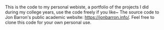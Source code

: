 This is the code to my personal webiste, a portfolio of the projects I did during my college years, use the code freely if you like~
The source code to Jon Barron's public academic website: https://jonbarron.info/. Feel free to clone this code for your own personal use.
